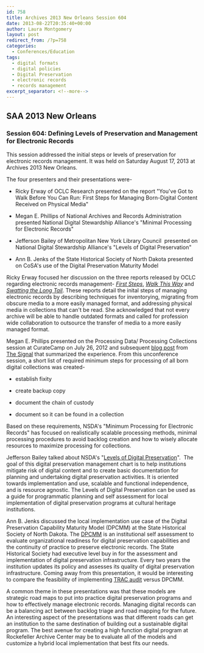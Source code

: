 ```yaml
---
id: 758
title: Archives 2013 New Orleans Session 604
date: 2013-08-22T20:35:40+00:00
author: Laura Montgomery
layout: post
redirect_from: /?p=758
categories:
  - Conferences/Education
tags:
  - digital formats
  - digital policies
  - Digital Preservation
  - electronic records
  - records management
excerpt_separator: <!--more-->
---
```

## SAA 2013 New Orleans

### Session 604: Defining Levels of Preservation and Management for Electronic Records

This session addressed the initial steps or levels of preservation for electronic records management. It was held on Saturday August 17, 2013 at Archives 2013 New Orleans.

<!--more-->



The four presenters and their presentations were-

* Ricky Erway of OCLC Research presented on the report "You've Got to Walk Before You Can Run: First Steps for Managing Born-Digital Content Received on Physical Media"

* Megan E. Phillips of National Archives and Records Administration presented National Digital Stewardship Alliance's "Minimal Processing for Electronic Records"

* Jefferson Bailey of Metropolitan New York Library Council  presented on National Digital Stewardship Alliance's "Levels of Digital Preservation"

* Ann B. Jenks of the State Historical Society of North Dakota presented on CoSA's use of the Digital Preservation Maturity Model

Ricky Erway focused her discussion on the three reports released by OCLC regarding electronic records management- _[First Steps](http://www.oclc.org/content/dam/research/publications/library/2012/2012-06.pdf?urlm=168601 "First Steps")_, _[Walk This Way](http://www.oclc.org/content/dam/research/publications/library/2013/2013-02.pdf "Walk This Way")_ and _[Swatting the Long Tail](http://www.oclc.org/content/dam/research/publications/library/2012/2012-08.pdf "Swatting the Long Tail")_. These reports detail the inital steps of managing electronic records by describing techniques for inventorying, migrating from obscure media to a more easily managed format, and addressing physical media in collections that can't be read. She acknowledged that not every archive will be able to handle outdated formats and called for profession wide collaboration to outsource the transfer of media to a more easily managed format.

Megan E. Phillips presented on the Processing Data/ Processing Collections session at CurateCamp on July 26, 2012 and subsequent [blog post](http://blogs.loc.gov/digitalpreservation/2012/08/more-product-less-process-for-born-digital-collections-reflections-on-curatecamp-processing/ "blog post") from [The Signal](http://blogs.loc.gov/digitalpreservation/about/ "The Signal") that summarized the experience. From this unconference session, a short list of required minimum steps for processing of all born digital collections was created-

* establish fixity

* create backup copy

* document the chain of custody

* document so it can be found in a collection

Based on these requirements, NSDA's "Minimum Processing for Electronic Records" has focused on realistically scalable processing methods, minimal processing procedures to avoid backlog creation and how to wisely allocate resources to maximize processing for collections.

Jefferson Bailey talked about NSDA's "[Levels of Digital Preservation](http://www.digitalpreservation.gov/ndsa/activities/levels.html "Levels of Digital Preservation")".  The goal of this digital preservation management chart is to help institutions mitigate risk of digital content and to create basic documentation for planning and undertaking digital preservation activities. It is oriented towards implementation and use, scalable and functional independence, and is resource agnostic. The Levels of Digital Preservation can be used as a guide for programmatic planning and self assessment for local implementation of digital preservation programs at cultural heritage institutions.

Ann B. Jenks discussed the local implementation use case of the Digital Preservation Capability Maturity Model (DPCMM) at the State Historical Society of North Dakota. The [DPCMM](https://www.statearchivists.org/resource-center/resource-library/digital-preservation-capability-maturity-model-dpcmm/ "DPCMM") is an institutional self assessment to evaluate organizational readiness for digital preservation capabilities and the continuity of practice to preserve electronic records. The State Historical Society had executive level buy in for the assessment and implementation of digital preservation infrastructure. Every two years the institution updates its policy and assesses its quality of digital preservation infrastructure. Coming away from this presentation, it would be interesting to compare the feasibility of implementing [TRAC audit](https://www.crl.edu/archiving-preservation/digital-archives/metrics-assessing-and-certifying/trac "TRAC audit") versus DPCMM.

A common theme in these presentations was that these models are strategic road maps to put into practice digital preservation programs and how to effectively manage electronic records. Managing digital records can be a balancing act between backlog triage and road mapping for the future.  An interesting aspect of the presentations was that different roads can get an institution to the same destination of building out a sustainable digital program. The best avenue for creating a high function digital program at Rockefeller Archive Center may be to evaluate all of the models and customize a hybrid local implementation that best fits our needs.
